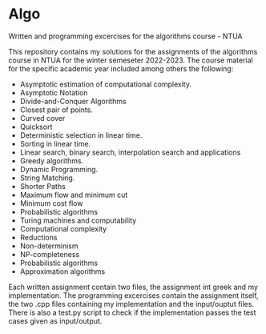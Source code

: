 # Algo
Written and programming excercises for the algorithms course - NTUA


This repository contains my solutions for the assignments of the algorithms course in NTUA for the winter semeseter 2022-2023. The course material for the specific academic year included among others the following:

* Asymptotic estimation of computational complexity.
* Asymptotic Notation
* Divide-and-Conquer Algorithms
* Closest pair of points.
* Curved cover
* Quicksort
* Deterministic selection in linear time.
* Sorting in linear time.
* Linear search, binary search, interpolation search and applications
* Greedy algorithms.
* Dynamic Programming.
* String Matching.
* Shorter Paths
* Maximum flow and minimum cut
* Minimum cost flow
* Probabilistic algorithms
* Turing machines and computability
* Computational complexity
* Reductions
* Non-determinism
* NP-completeness
* Probabilistic algorithms
* Approximation algorithms

Each written assignment contain two files, the assignment int greek and my implementation. The programming excercises contain the assignment itself, the two .cpp files containing my implementation and the input/ouptut files. There is also a test.py script to check if the implementation passes the test cases given as input/output.
